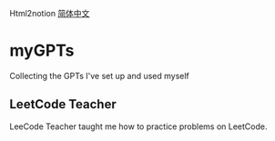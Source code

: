 Html2notion [简体中文](./README_zh.md)
# myGPTs
Collecting the GPTs I've set up and used myself
## LeetCode Teacher
LeeCode Teacher taught me how to practice problems on LeetCode.
